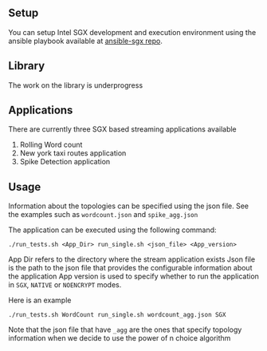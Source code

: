 ## Setup
You can setup Intel SGX development and execution environment using the ansible playbook available at [ansible-sgx repo](https://github.com/mbtech/ansible-sgx.git). 

## Library
The work on the library is underprogress

## Applications
There are currently three SGX based streaming applications available 
1. Rolling Word count
2. New york taxi routes application
3. Spike Detection application

## Usage
Information about the topologies can be specified using the json file. See the examples such as `wordcount.json` and `spike_agg.json`

The application can be executed using the following command:
```
./run_tests.sh <App_Dir> run_single.sh <json_file> <App_version>
```

App Dir refers to the directory where the stream application exists
Json file is the path to the json file that provides the configurable information about the application
App version is used to specify whether to run the application in `SGX`, `NATIVE` or `NOENCRYPT` modes.

Here is an example 
```
./run_tests.sh WordCount run_single.sh wordcount_agg.json SGX
```

Note that the json file that have `_agg` are the ones that specify topology information when we decide to use the power of n choice algorithm 
